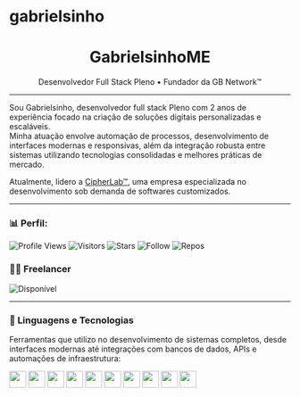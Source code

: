 # gabrielsinho
<h1 align="center">GabrielsinhoME</h1>
<p align="center">Desenvolvedor Full Stack Pleno • Fundador da GB Network™</p>

---

Sou Gabrielsinho, desenvolvedor full stack Pleno com 2 anos de experiência focado na criação de soluções digitais personalizadas e escaláveis.  
Minha atuação envolve automação de processos, desenvolvimento de interfaces modernas e responsivas, além da integração robusta entre sistemas utilizando tecnologias consolidadas e melhores práticas de mercado.

Atualmente, lidero a [CipherLab™](https://cipherlab.dev), uma empresa especializada no desenvolvimento sob demanda de softwares customizados.

---

### 📊 Perfil:
![Profile Views](https://komarev.com/ghpvc/?username=SEU_USUARIO&color=blueviolet&style=flat)
![Visitors](https://img.shields.io/badge/visitors-25.3k-blue)
![Stars](https://img.shields.io/badge/stars-2-red)
![Follow](https://img.shields.io/badge/follow-1-green)
![Repos](https://img.shields.io/badge/repositories-4-blue)

### 🧑‍💻 Freelancer
![Disponível](https://img.shields.io/badge/Freelancer-Disponível-brightgreen)

---

### 🚀 Linguagens e Tecnologias

Ferramentas que utilizo no desenvolvimento de sistemas completos, desde interfaces modernas até integrações com bancos de dados, APIs e automações de infraestrutura:

<div>
  <img src="https://cdn.jsdelivr.net/gh/devicons/devicon/icons/html5/html5-original.svg" height="30" />
  <img src="https://cdn.jsdelivr.net/gh/devicons/devicon/icons/css3/css3-original.svg" height="30" />
  <img src="https://cdn.jsdelivr.net/gh/devicons/devicon/icons/javascript/javascript-original.svg" height="30" />
  <img src="https://cdn.jsdelivr.net/gh/devicons/devicon/icons/typescript/typescript-original.svg" height="30" />
  <img src="https://cdn.jsdelivr.net/gh/devicons/devicon/icons/react/react-original.svg" height="30" />
  <img src="https://cdn.jsdelivr.net/gh/devicons/devicon/icons/nodejs/nodejs-original.svg" height="30" />
  <img src="https://cdn.jsdelivr.net/gh/devicons/devicon/icons/express/express-original.svg" height="30" />
  <img src="https://cdn.jsdelivr.net/gh/devicons/devicon/icons/postgresql/postgresql-original.svg" height="30" />
  <img src="https://cdn.jsdelivr.net/gh/devicons/devicon/icons/mongodb/mongodb-original.svg" height="30" />
  <img src="https://cdn.jsdelivr.net/gh/devicons/devicon/icons/docker/docker-original.svg" height="30" />
</div>
